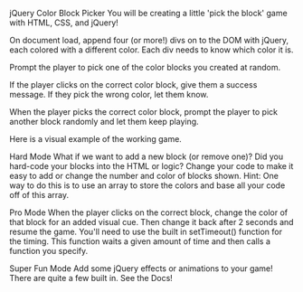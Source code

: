 jQuery Color Block Picker
You will be creating a little 'pick the block' game with HTML, CSS, and jQuery!

On document load, append four (or more!) divs on to the DOM with jQuery, each colored with a different color. Each div needs to know which color it is.

Prompt the player to pick one of the color blocks you created at random.

If the player clicks on the correct color block, give them a success message. If they pick the wrong color, let them know.

When the player picks the correct color block, prompt the player to pick another block randomly and let them keep playing.

Here is a visual example of the working game.

Hard Mode
What if we want to add a new block (or remove one)? Did you hard-code your blocks into the HTML or logic? Change your code to make it easy to add or change the number and color of blocks shown. Hint: One way to do this is to use an array to store the colors and base all your code off of this array.

Pro Mode
When the player clicks on the correct block, change the color of that block for an added visual cue. Then change it back after 2 seconds and resume the game. You'll need to use the built in setTimeout() function for the timing. This function waits a given amount of time and then calls a function you specify.

Super Fun Mode
Add some jQuery effects or animations to your game! There are quite a few built in. See the Docs!
